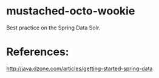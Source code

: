 mustached-octo-wookie
=====================

Best practice on the Spring Data Solr.

References:
=====================

http://java.dzone.com/articles/getting-started-spring-data
